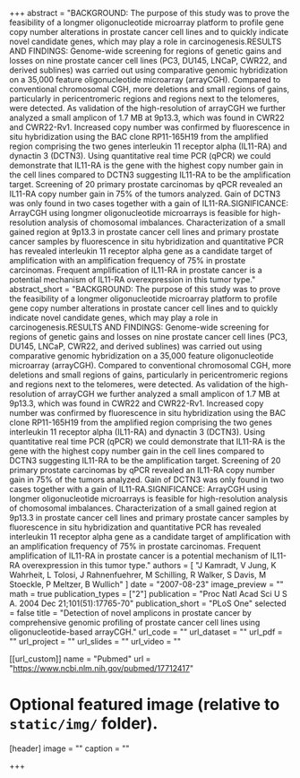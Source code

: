 +++
abstract = "BACKGROUND: The purpose of this study was to prove the feasibility of a longmer oligonucleotide microarray platform to profile gene copy number alterations in prostate cancer cell lines and to quickly indicate novel candidate genes, which may play a role in carcinogenesis.RESULTS AND FINDINGS: Genome-wide screening for regions of genetic gains and losses on nine prostate cancer cell lines (PC3, DU145, LNCaP, CWR22, and derived sublines) was carried out using comparative genomic hybridization on a 35,000 feature oligonucleotide microarray (arrayCGH). Compared to conventional chromosomal CGH, more deletions and small regions of gains, particularly in pericentromeric regions and regions next to the telomeres, were detected. As validation of the high-resolution of arrayCGH we further analyzed a small amplicon of 1.7 MB at 9p13.3, which was found in CWR22 and CWR22-Rv1. Increased copy number was confirmed by fluorescence in situ hybridization using the BAC clone RP11-165H19 from the amplified region comprising the two genes interleukin 11 receptor alpha (IL11-RA) and dynactin 3 (DCTN3). Using quantitative real time PCR (qPCR) we could demonstrate that IL11-RA is the gene with the highest copy number gain in the cell lines compared to DCTN3 suggesting IL11-RA to be the amplification target. Screening of 20 primary prostate carcinomas by qPCR revealed an IL11-RA copy number gain in 75% of the tumors analyzed. Gain of DCTN3 was only found in two cases together with a gain of IL11-RA.SIGNIFICANCE: ArrayCGH using longmer oligonucleotide microarrays is feasible for high-resolution analysis of chomosomal imbalances. Characterization of a small gained region at 9p13.3 in prostate cancer cell lines and primary prostate cancer samples by fluorescence in situ hybridization and quantitative PCR has revealed interleukin 11 receptor alpha gene as a candidate target of amplification with an amplification frequency of 75% in prostate carcinomas. Frequent amplification of IL11-RA in prostate cancer is a potential mechanism of IL11-RA overexpression in this tumor type."
abstract_short = "BACKGROUND: The purpose of this study was to prove the feasibility of a longmer oligonucleotide microarray platform to profile gene copy number alterations in prostate cancer cell lines and to quickly indicate novel candidate genes, which may play a role in carcinogenesis.RESULTS AND FINDINGS: Genome-wide screening for regions of genetic gains and losses on nine prostate cancer cell lines (PC3, DU145, LNCaP, CWR22, and derived sublines) was carried out using comparative genomic hybridization on a 35,000 feature oligonucleotide microarray (arrayCGH). Compared to conventional chromosomal CGH, more deletions and small regions of gains, particularly in pericentromeric regions and regions next to the telomeres, were detected. As validation of the high-resolution of arrayCGH we further analyzed a small amplicon of 1.7 MB at 9p13.3, which was found in CWR22 and CWR22-Rv1. Increased copy number was confirmed by fluorescence in situ hybridization using the BAC clone RP11-165H19 from the amplified region comprising the two genes interleukin 11 receptor alpha (IL11-RA) and dynactin 3 (DCTN3). Using quantitative real time PCR (qPCR) we could demonstrate that IL11-RA is the gene with the highest copy number gain in the cell lines compared to DCTN3 suggesting IL11-RA to be the amplification target. Screening of 20 primary prostate carcinomas by qPCR revealed an IL11-RA copy number gain in 75% of the tumors analyzed. Gain of DCTN3 was only found in two cases together with a gain of IL11-RA.SIGNIFICANCE: ArrayCGH using longmer oligonucleotide microarrays is feasible for high-resolution analysis of chomosomal imbalances. Characterization of a small gained region at 9p13.3 in prostate cancer cell lines and primary prostate cancer samples by fluorescence in situ hybridization and quantitative PCR has revealed interleukin 11 receptor alpha gene as a candidate target of amplification with an amplification frequency of 75% in prostate carcinomas. Frequent amplification of IL11-RA in prostate cancer is a potential mechanism of IL11-RA overexpression in this tumor type."
authors = [ "J Kamradt, V Jung, K Wahrheit, L Tolosi, J Rahnenfuehrer, M Schilling, R Walker, S Davis, M Stoeckle, P Meltzer, B Wullich"  ] 
date = "2007-08-23"
image_preview = ""
math = true
publication_types = ["2"] 
publication = "Proc Natl Acad Sci U S A. 2004 Dec 21;101(51):17765-70"
publication_short = "PLoS One"
selected = false
title = "Detection of novel amplicons in prostate cancer by comprehensive genomic profiling of prostate cancer cell lines using oligonucleotide-based arrayCGH."
url_code = ""
url_dataset = ""
url_pdf = ""
url_project = ""
url_slides = ""
url_video = ""

[[url_custom]]
name = "Pubmed"
url = "https://www.ncbi.nlm.nih.gov/pubmed/17712417"

# Optional featured image (relative to `static/img/` folder).
[header]
image = ""
caption = ""

+++

